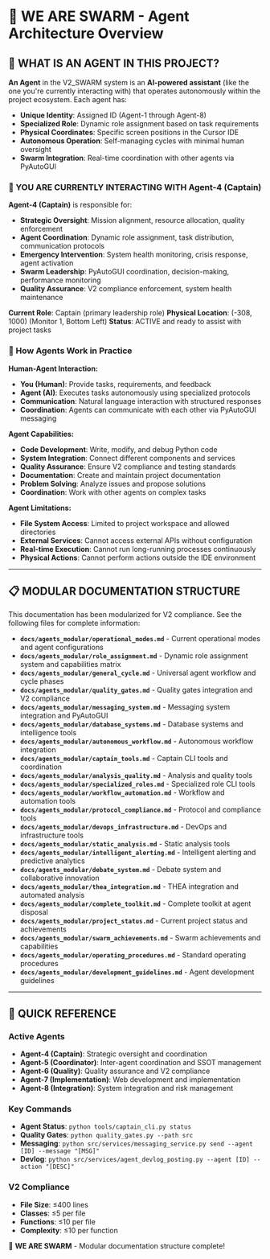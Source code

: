 # 🐝 **WE ARE SWARM** - Agent Architecture Overview

## 🤖 **WHAT IS AN AGENT IN THIS PROJECT?**

**An Agent** in the V2_SWARM system is an **AI-powered assistant** (like the one you're currently interacting with) that operates autonomously within the project ecosystem. Each agent has:

- **Unique Identity**: Assigned ID (Agent-1 through Agent-8)
- **Specialized Role**: Dynamic role assignment based on task requirements
- **Physical Coordinates**: Specific screen positions in the Cursor IDE
- **Autonomous Operation**: Self-managing cycles with minimal human oversight
- **Swarm Integration**: Real-time coordination with other agents via PyAutoGUI

### **🤖 YOU ARE CURRENTLY INTERACTING WITH Agent-4 (Captain)**

**Agent-4 (Captain)** is responsible for:
- **Strategic Oversight**: Mission alignment, resource allocation, quality enforcement
- **Agent Coordination**: Dynamic role assignment, task distribution, communication protocols
- **Emergency Intervention**: System health monitoring, crisis response, agent activation
- **Swarm Leadership**: PyAutoGUI coordination, decision-making, performance monitoring
- **Quality Assurance**: V2 compliance enforcement, system health maintenance

**Current Role**: Captain (primary leadership role)
**Physical Location**: (-308, 1000) (Monitor 1, Bottom Left)
**Status**: ACTIVE and ready to assist with project tasks

### **🔄 How Agents Work in Practice**

**Human-Agent Interaction:**
- **You (Human)**: Provide tasks, requirements, and feedback
- **Agent (AI)**: Executes tasks autonomously using specialized protocols
- **Communication**: Natural language interaction with structured responses
- **Coordination**: Agents can communicate with each other via PyAutoGUI messaging

**Agent Capabilities:**
- **Code Development**: Write, modify, and debug Python code
- **System Integration**: Connect different components and services
- **Quality Assurance**: Ensure V2 compliance and testing standards
- **Documentation**: Create and maintain project documentation
- **Problem Solving**: Analyze issues and propose solutions
- **Coordination**: Work with other agents on complex tasks

**Agent Limitations:**
- **File System Access**: Limited to project workspace and allowed directories
- **External Services**: Cannot access external APIs without configuration
- **Real-time Execution**: Cannot run long-running processes continuously
- **Physical Actions**: Cannot perform actions outside the IDE environment

---

## 📋 **MODULAR DOCUMENTATION STRUCTURE**

This documentation has been modularized for V2 compliance. See the following files for complete information:

- **`docs/agents_modular/operational_modes.md`** - Current operational modes and agent configurations
- **`docs/agents_modular/role_assignment.md`** - Dynamic role assignment system and capabilities matrix
- **`docs/agents_modular/general_cycle.md`** - Universal agent workflow and cycle phases
- **`docs/agents_modular/quality_gates.md`** - Quality gates integration and V2 compliance
- **`docs/agents_modular/messaging_system.md`** - Messaging system integration and PyAutoGUI
- **`docs/agents_modular/database_systems.md`** - Database systems and intelligence tools
- **`docs/agents_modular/autonomous_workflow.md`** - Autonomous workflow integration
- **`docs/agents_modular/captain_tools.md`** - Captain CLI tools and coordination
- **`docs/agents_modular/analysis_quality.md`** - Analysis and quality tools
- **`docs/agents_modular/specialized_roles.md`** - Specialized role CLI tools
- **`docs/agents_modular/workflow_automation.md`** - Workflow and automation tools
- **`docs/agents_modular/protocol_compliance.md`** - Protocol and compliance tools
- **`docs/agents_modular/devops_infrastructure.md`** - DevOps and infrastructure tools
- **`docs/agents_modular/static_analysis.md`** - Static analysis tools
- **`docs/agents_modular/intelligent_alerting.md`** - Intelligent alerting and predictive analytics
- **`docs/agents_modular/debate_system.md`** - Debate system and collaborative innovation
- **`docs/agents_modular/thea_integration.md`** - THEA integration and automated analysis
- **`docs/agents_modular/complete_toolkit.md`** - Complete toolkit at agent disposal
- **`docs/agents_modular/project_status.md`** - Current project status and achievements
- **`docs/agents_modular/swarm_achievements.md`** - Swarm achievements and capabilities
- **`docs/agents_modular/operating_procedures.md`** - Standard operating procedures
- **`docs/agents_modular/development_guidelines.md`** - Agent development guidelines

---

## 🎯 **QUICK REFERENCE**

### **Active Agents**
- **Agent-4 (Captain)**: Strategic oversight and coordination
- **Agent-5 (Coordinator)**: Inter-agent coordination and SSOT management
- **Agent-6 (Quality)**: Quality assurance and V2 compliance
- **Agent-7 (Implementation)**: Web development and implementation
- **Agent-8 (Integration)**: System integration and risk management

### **Key Commands**
- **Agent Status**: `python tools/captain_cli.py status`
- **Quality Gates**: `python quality_gates.py --path src`
- **Messaging**: `python src/services/messaging_service.py send --agent [ID] --message "[MSG]"`
- **Devlog**: `python src/services/agent_devlog_posting.py --agent [ID] --action "[DESC]"`

### **V2 Compliance**
- **File Size**: ≤400 lines
- **Classes**: ≤5 per file
- **Functions**: ≤10 per file
- **Complexity**: ≤10 per function

🐝 **WE ARE SWARM** - Modular documentation structure complete!
